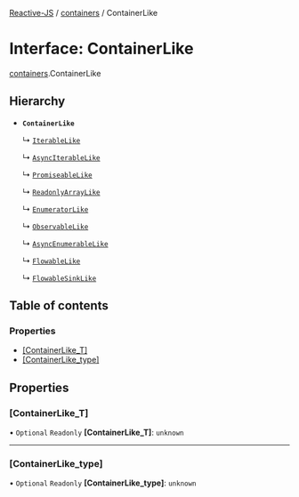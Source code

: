 [Reactive-JS](../README.md) / [containers](../modules/containers.md) / ContainerLike

# Interface: ContainerLike

[containers](../modules/containers.md).ContainerLike

## Hierarchy

- **`ContainerLike`**

  ↳ [`IterableLike`](containers.IterableLike.md)

  ↳ [`AsyncIterableLike`](containers.AsyncIterableLike.md)

  ↳ [`PromiseableLike`](containers.PromiseableLike.md)

  ↳ [`ReadonlyArrayLike`](containers.ReadonlyArrayLike.md)

  ↳ [`EnumeratorLike`](containers.EnumeratorLike.md)

  ↳ [`ObservableLike`](rx.ObservableLike.md)

  ↳ [`AsyncEnumerableLike`](streaming.AsyncEnumerableLike.md)

  ↳ [`FlowableLike`](streaming.FlowableLike.md)

  ↳ [`FlowableSinkLike`](streaming.FlowableSinkLike.md)

## Table of contents

### Properties

- [[ContainerLike\_T]](containers.ContainerLike.md#[containerlike_t])
- [[ContainerLike\_type]](containers.ContainerLike.md#[containerlike_type])

## Properties

### [ContainerLike\_T]

• `Optional` `Readonly` **[ContainerLike\_T]**: `unknown`

___

### [ContainerLike\_type]

• `Optional` `Readonly` **[ContainerLike\_type]**: `unknown`
